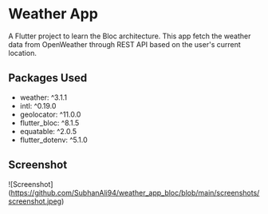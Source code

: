# Weather App

A Flutter project to learn the Bloc architecture. This app fetch the weather data from OpenWeather through REST API based on the user's current location.

## Packages Used
  * weather: ^3.1.1
  * intl: ^0.19.0
  * geolocator: ^11.0.0
  * flutter_bloc: ^8.1.5
  * equatable: ^2.0.5
  * flutter_dotenv: ^5.1.0

## Screenshot
![Screenshot]\(https://github.com/SubhanAli94/weather_app_bloc/blob/main/screenshots/screenshot.jpeg) 



